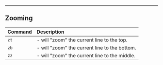 ---

## Zooming

| Command   | Description                                   |
| --------- | :-------------                                |
| `zt`      | - will "zoom" the current line to the top.    |
| `zb`      | - will "zoom" the current line to the bottom. |
| `zz`      | - will "zoom" the current line to the middle. |


